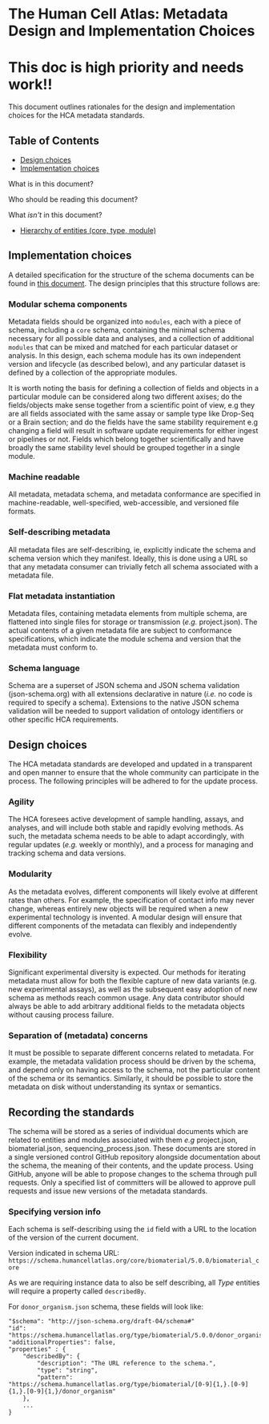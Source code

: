 # The Human Cell Atlas: Metadata Design and Implementation Choices

# This doc is high priority and needs work!!

This document outlines rationales for the design and implementation choices for the HCA metadata standards.

## Table of Contents
- [Design choices](#design-choices)
- [Implementation choices](#dimplementation-choices)

What is in this document?

Who should be reading this document?

What *isn't* in this document?
- [Hierarchy of entities (core, type, module)]()


 
## Implementation choices

A detailed specification for the structure of the schema documents can be found in [this document](https://docs.google.com/document/d/1pxQj7BfM8HHgD4ilm4dlvZuZATfJkNC5s_-TUoA4lYA/edit?usp=sharing). The design principles that this structure follows are:

### Modular schema components

Metadata fields should be organized into `modules`, each with a piece of schema, including a `core` schema, containing the minimal schema necessary for all possible data and analyses, and a collection of additional `modules` that can be mixed and matched for each particular dataset or analysis. In this design, each schema module has its own independent version and lifecycle (as described below), and any particular dataset is defined by a collection of the appropriate modules.

It is worth noting the basis for defining a collection of fields and objects in a particular module can be considered along two different axises; do the fields/objects make sense together from a scientific point of view, e.g they are all fields associated with the same assay or sample type like Drop-Seq or a Brain section; and do the fields have the same stability requirement e.g changing a field will result in software update requirements for either ingest or pipelines or not. Fields which belong together scientifically and have broadly the same stability level should be grouped together in a single module.

### Machine readable

All metadata, metadata schema, and metadata conformance are specified in machine-readable, well-specified, web-accessible, and versioned file formats.

### Self-describing metadata

All metadata files are self-describing, ie, explicitly indicate the schema and schema version which they manifest. Ideally, this is done using a URL so that any metadata consumer can trivially fetch all schema associated with a metadata file.

### Flat metadata instantiation

Metadata files, containing metadata elements from multiple schema, are flattened into single files for storage or transmission (*e.g.* project.json). The actual contents of a given metadata file are subject to conformance specifications, which indicate the module schema and version that the metadata must conform to.

### Schema language

Schema are a superset of JSON schema and JSON schema validation (json-schema.org) with all extensions declarative in nature (*i.e.* no code is required to specify a schema). Extensions to the native JSON schema validation will be needed to support validation of ontology identifiers or other specific HCA requirements. 

## Design choices

The HCA metadata standards are developed and updated in a transparent and open manner to ensure that the whole community can participate in the process. The following principles will be adhered to for the update process.

### Agility

The HCA foresees active development of sample handling, assays, and analyses, and will include both stable and rapidly evolving methods. As such, the metadata schema needs to be able to adapt accordingly, with regular updates (*e.g.* weekly or monthly), and a process for managing and tracking schema and data versions.

### Modularity

As the metadata evolves, different components will likely evolve at different rates than others. For example, the specification of contact info may never change, whereas entirely new objects will be required when a new experimental technology is invented. A modular design will ensure that different components of the metadata can flexibly and independently evolve. 

### Flexibility

Significant experimental diversity is expected. Our methods for iterating metadata must allow for both the flexible capture of new data variants (e.g. new experimental assays), as well as the subsequent easy adoption of new schema as methods reach common usage. Any data contributor should always be able to add arbitrary additional fields to the metadata objects without causing process failure.

### Separation of (metadata) concerns

It must be possible to separate different concerns related to metadata. For example, the metadata validation process should be driven by the schema, and depend only on having access to the schema, not the particular content of the schema or its semantics. Similarly, it should be possible to store the metadata on disk without understanding its syntax or semantics.

## Recording the standards

The schema will be stored as a series of individual documents which are related to entities and modules associated with them *e.g* project.json, biomaterial.json, sequencing_process.json. These documents are stored in a single versioned control GitHub repository alongside documentation about the schema, the meaning of their contents, and the update process. Using GitHub, anyone will be able to propose changes to the schema through pull requests. Only a specified list of committers will be allowed to approve pull requests and issue new versions of the metadata standards.

### Specifying version info

Each schema is self-describing using the `id` field with a URL to the location of the version of the current document. 

Version indicated in schema URL: `https://schema.humancellatlas.org/core/biomaterial/5.0.0/biomaterial_core`

As we are requiring instance data to also be self describing, all *Type* entities will require a property called `describedBy`. 

For `donor_organism.json` schema, these fields will look like: 

``` 
"$schema": "http://json-schema.org/draft-04/schema#"
"id": "https://schema.humancellatlas.org/type/biomaterial/5.0.0/donor_organism"
"additionalProperties": false,
"properties" : {
    "describedBy": {
        "description": "The URL reference to the schema.",
        "type": "string",
        "pattern": "https://schema.humancellatlas.org/type/biomaterial/[0-9]{1,}.[0-9]{1,}.[0-9]{1,}/donor_organism"
    },
    ...
}
```
